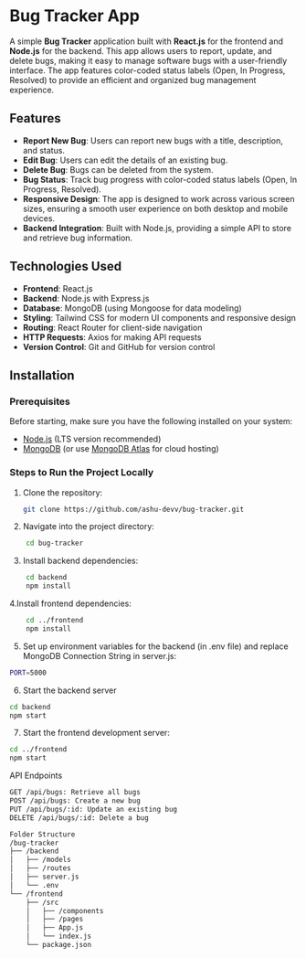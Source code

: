 # Bug Tracker App

A simple **Bug Tracker** application built with **React.js** for the frontend and **Node.js** for the backend. This app allows users to report, update, and delete bugs, making it easy to manage software bugs with a user-friendly interface. The app features color-coded status labels (Open, In Progress, Resolved) to provide an efficient and organized bug management experience.

## Features

- **Report New Bug**: Users can report new bugs with a title, description, and status.
- **Edit Bug**: Users can edit the details of an existing bug.
- **Delete Bug**: Bugs can be deleted from the system.
- **Bug Status**: Track bug progress with color-coded status labels (Open, In Progress, Resolved).
- **Responsive Design**: The app is designed to work across various screen sizes, ensuring a smooth user experience on both desktop and mobile devices.
- **Backend Integration**: Built with Node.js, providing a simple API to store and retrieve bug information.

## Technologies Used

- **Frontend**: React.js
- **Backend**: Node.js with Express.js
- **Database**: MongoDB (using Mongoose for data modeling)
- **Styling**: Tailwind CSS for modern UI components and responsive design
- **Routing**: React Router for client-side navigation
- **HTTP Requests**: Axios for making API requests
- **Version Control**: Git and GitHub for version control

## Installation

### Prerequisites

Before starting, make sure you have the following installed on your system:

- [Node.js](https://nodejs.org/) (LTS version recommended)
- [MongoDB](https://www.mongodb.com/) (or use [MongoDB Atlas](https://www.mongodb.com/cloud/atlas) for cloud hosting)

### Steps to Run the Project Locally

1. Clone the repository:

   ```bash
   git clone https://github.com/ashu-devv/bug-tracker.git

2. Navigate into the project directory:

```bash
    cd bug-tracker
```

3. Install backend dependencies:

```bash
    cd backend
    npm install
```


4.Install frontend dependencies:

```bash
    cd ../frontend
    npm install
```

5. Set up environment variables for the backend (in .env file) and replace MongoDB Connection String in server.js:
```bash
PORT=5000
```
6. Start the backend server

```bash
cd backend
npm start
```

7. Start the frontend development server:

```bash
cd ../frontend
npm start
```

API Endpoints
```bash
GET /api/bugs: Retrieve all bugs
POST /api/bugs: Create a new bug
PUT /api/bugs/:id: Update an existing bug
DELETE /api/bugs/:id: Delete a bug
```

```bash
Folder Structure
/bug-tracker
├── /backend
│   ├── /models
│   ├── /routes
│   ├── server.js
│   └── .env
└── /frontend
    ├── /src
    │   ├── /components
    │   ├── /pages
    │   ├── App.js
    │   └── index.js
    └── package.json
```


